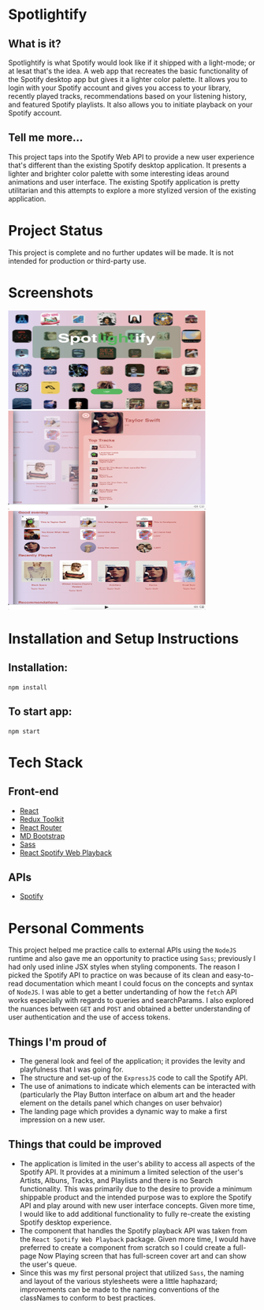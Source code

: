 # Spotlightify

## What is it?

Spotlightify is what Spotify would look like if it shipped with a light-mode; or at lesat that's the idea. A web app that recreates the basic functionality of the Spotify desktop app but gives it a lighter color palette. It allows you to login with your Spotify account and gives you access to your library, recently played tracks, recommendations based on your listening history, and featured Spotify playlists. It also allows you to initiate playback on your Spotify account.

## Tell me more...

This project taps into the Spotify Web API to provide a new user experience that's different than the existing Spotify desktop application. It presents a lighter and brighter color palette with some interesting ideas around animations and user interface. The existing Spotify application is pretty utilitarian and this attempts to explore a more stylized version of the existing application.

# Project Status

This project is complete and no further updates will be made. It is not intended for production or third-party use.

# Screenshots

<p float="left">
<img src="/spotlightify/public/spotlightify-screenshot.png" width="400" height="200"/>
<img src="/spotlightify/public/spotlightify-screenshot-1.png" width="400" height="200"/>
<img src="/spotlightify/public/spotlightify-screenshot-2.png" width="400" height="200"/>
</p>

# Installation and Setup Instructions

## Installation:

`npm install`

## To start app:

`npm start`

# Tech Stack

## Front-end

- [React](https://create-react-app.dev/)
- [Redux Toolkit](https://redux-toolkit.js.org/)
- [React Router](https://reactrouter.com/en/main)
- [MD Bootstrap](https://mdbootstrap.com/docs/react/)
- [Sass](https://sass-lang.com/)
- [React Spotify Web Playback](https://github.com/gilbarbara/react-spotify-web-playback#readme)

## APIs

- [Spotify](https://developer.spotify.com/documentation/web-api/)

# Personal Comments

This project helped me practice calls to external APIs using the `NodeJS` runtime and also gave me an opportunity to practice using `Sass`; previously I had only used inline JSX styles when styling components. The reason I picked the Spotify API to practice on was because of its clean and easy-to-read documentation which meant I could focus on the concepts and syntax of `NodeJS`. I was able to get a better undertanding of how the `fetch` API works especially with regards to queries and searchParams. I also explored the nuances between `GET` and `POST` and obtained a better understanding of user authentication and the use of access tokens.

## Things I'm proud of

- The general look and feel of the application; it provides the levity and playfulness that I was going for.
- The structure and set-up of the `ExpressJS` code to call the Spotify API.
- The use of animations to indicate which elements can be interacted with (particularly the Play Button interface on album art and the header element on the details panel which changes on user behvaior)
- The landing page which provides a dynamic way to make a first impression on a new user.

## Things that could be improved

- The application is limited in the user's ability to access all aspects of the Spotify API. It provides at a minimum a limited selection of the user's Artists, Albuns, Tracks, and Playlists and there is no Search functionality. This was primarily due to the desire to provide a minimum shippable product and the intended purpose was to explore the Spotify API and play around with new user interface concepts. Given more time, I would like to add additional functionality to fully re-create the existing Spotify desktop experience.
- The component that handles the Spotify playback API was taken from the `React Spotify Web Playback` package. Given more time, I would have preferred to create a component from scratch so I could create a full-page Now Playing screen that has full-screen cover art and can show the user's queue.
- Since this was my first personal project that utilized `Sass`, the naming and layout of the various stylesheets were a little haphazard; improvements can be made to the naming conventions of the classNames to conform to best practices.

